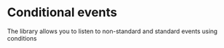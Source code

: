 # Conditional events

The library allows you to listen to non-standard and standard events using conditions
